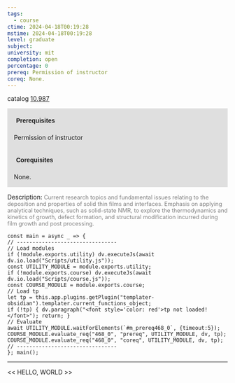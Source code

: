 ```yaml
---
tags:
  - course
ctime: 2024-04-18T00:19:28
mstime: 2024-04-18T00:19:28
level: graduate
subject: 
university: mit
completion: open
percentage: 0
prereq: Permission of instructor
coreq: None.
---
```


catalog [10.987](http://student.mit.edu/catalog/m10b.html#10.987)

<span style="display: block; padding: 15px; background-color: rgb(100, 100, 100, 0.2);"><font id="m_prereq468_0" style="display: block; font-family: Arial, sans-serif; font-weight: bold; padding: 5px">Prerequisites</font><br><span id="prereq468_0">Permission of instructor</span></span>
<span style="display: block; padding: 15px; background-color: rgb(100, 100, 100, 0.2);"><font id="m_coreq468_0" style="display: block; font-family: Arial, sans-serif; font-weight: bold; padding: 5px">Corequisites</font><br><span id="coreq468_0">None.</span></span>

<font style="">Description:</font>
<font style="color: grey; font-size: 0.8rem;">Current research topics and fundamental issues relating to the deposition and properties of solid thin films and interfaces. Emphasis on applying analytical techniques, such as solid-state NMR, to explore the thermodynamics and kinetics of growth, defect formation, and structural modification incurred during film growth and post processing.</font>

```dataviewjs
const main = async _ => {
// --------------------------------
// Load modules
if (!module.exports.utility) dv.executeJs(await dv.io.load("Scripts/utility.js"));
const UTILITY_MODULE = module.exports.utility;
if (!module.exports.course) dv.executeJs(await dv.io.load("Scripts/course.js"));
const COURSE_MODULE = module.exports.course;
// Load tp
let tp = this.app.plugins.getPlugin("templater-obsidian").templater.current_functions_object;
if (!tp) { dv.paragraph("<font style='color: red'>tp not loaded!</font>"); return; }
// Evaluate
await UTILITY_MODULE.waitForElements(`#m_prereq468_0`, {timeout:5});
COURSE_MODULE.evaluate_req("468_0", "prereq", UTILITY_MODULE, dv, tp);
COURSE_MODULE.evaluate_req("468_0", "coreq", UTILITY_MODULE, dv, tp);
// --------------------------------
}; main();
```

---

<< HELLO, WORLD >>
